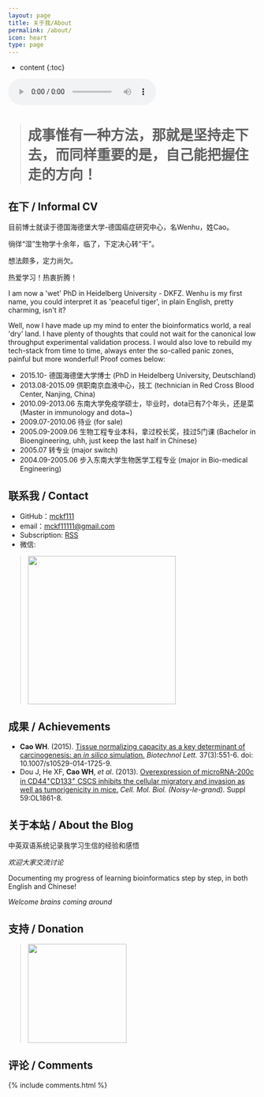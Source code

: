```yaml
---
layout: page
title: 关于我/About
permalink: /about/
icon: heart
type: page
---
```


* content
{:toc}

<audio controls="controls" loop="loop" src="http://res.cloudinary.com/dgnsud9ue/video/upload/v1514900330/cheng_du.mp3">我的歌声</audio>

> # 成事惟有一种方法，那就是**坚持**走下去，而同样重要的是，自己能把握住走的**方向**！

## 在下 / Informal CV

目前博士就读于德国海德堡大学-德国癌症研究中心，名Wenhu，姓Cao。

徜徉“湿”生物学十余年，临了，下定决心转“干”。

想法颇多，定力尚欠。

热爱学习！热衷折腾！

I am now a 'wet' PhD in Heidelberg University - DKFZ. Wenhu is my first name, you could interpret it as 'peaceful tiger', in plain English, pretty charming, isn't it?

Well, now I have made up my mind to enter the bioinformatics world, a real 'dry' land. I have plenty of thoughts that could not wait for the canonical low throughput experimental validation process. I would also love to rebuild my tech-stack from time to time, always enter the so-called panic zones, painful but more wonderful! Proof comes below:

* 2015.10- 德国海德堡大学博士 (PhD in Heidelberg University, Deutschland)
* 2013.08-2015.09 供职南京血液中心，技工 (technician in Red Cross Blood Center, Nanjing, China)
* 2010.09-2013.06 东南大学免疫学硕士，毕业时，dota已有7个年头，还是菜 (Master in immunology and dota~)
* 2009.07-2010.06 待业 (for sale)
* 2005.09-2009.06 生物工程专业本科，拿过校长奖，挂过5门课 (Bachelor in Bioengineering, uhh, just keep the last half in Chinese)
* 2005.07 转专业 (major switch)
* 2004.09-2005.06 步入东南大学生物医学工程专业 (major in Bio-medical Engineering)

## 联系我 / Contact

* GitHub：[mckf111](https://github.com/mckf111)
* email：<mckf11111@gmail.com>
* Subscription: [RSS](http://bioinfostar.com/feed.xml)
* 微信: 

> <img src="http://res.cloudinary.com/dgnsud9ue/image/upload/v1520679324/weixin.jpg" height="300" />

## 成果 / Achievements

* **Cao WH**. (2015). [Tissue normalizing capacity as a key determinant of carcinogenesis: an _in silico_ simulation.](https://link.springer.com/article/10.1007%2Fs10529-014-1725-9) _Biotechnol Lett._ 37(3):551-6. doi: 10.1007/s10529-014-1725-9.
* Dou J, He XF, **Cao WH**, *et al*. (2013). [Overexpression of microRNA-200c in CD44<sup>+</sup>CD133<sup>+</sup> CSCS inhibits the cellular migratory and invasion as well as tumorigenicity in mice.](https://www.ncbi.nlm.nih.gov/pubmed/?term=Cao+WH%5BAuthor%5D+and+Dou+J%5BAuthor%5D) _Cell. Mol. Biol. (Noisy-le-grand)._ Suppl 59:OL1861-8.

## 关于本站 / About the Blog

中英双语系统记录我学习生信的经验和感悟

_欢迎大家交流讨论_

Documenting my progress of learning bioinformatics step by step, in both English and Chinese!

_Welcome brains coming around_

## 支持 / Donation

> <img src="http://res.cloudinary.com/dgnsud9ue/image/upload/v1520683383/donation.png" height="200" />

## 评论 / Comments

{% include comments.html %}
